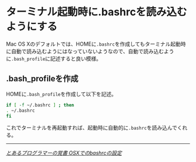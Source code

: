 # <span>ターミナル起動時に</span><span>.bashrcを読み込むようにする</span>

Mac OS Xのデフォルトでは、HOMEに`.bashrc`を作成してもターミナル起動時に自動で読み込むようにはなっていないようなので、自動で読み込むように`.bash_profile`に記述すると良い模様。

<!-- READMORE -->


## .bash\_profileを作成

HOMEに`.bash_profile`を作成して以下を記述。

~~~ sh
if [ -f ~/.bashrc ] ; then
. ~/.bashrc
fi
~~~

これでターミナルを再起動すれば、起動時に自動的に`.bashrc`を読み込んでくれる。

---

<cite>[とあるプログラマーの覚書 OSXでのbashrcの設定](http://memo358.blog18.fc2.com/blog-entry-30.html)</cite>
